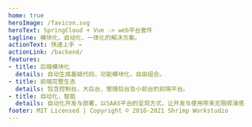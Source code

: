 ```yaml
---
home: true
heroImage: /favicon.svg
heroText: SpringCloud + Vue -> web平台套件
tagline: 模块化，自动化，一体化的解决方案。
actionText: 快速上手 →
actionLink: /backend/
features:
- title: 后端模块化
  details: 自动生成基础代码，功能模块化，自由组合。
- title: 前端完整生态
  details: 包含控制台，大后台，管理后台及小前台的前端平台。
- title: 自动化，智能
  details: 自动化开发与部署，以SAAS平台的呈现方式，让开发与使用带来无限顺滑感
footer: MIT Licensed | Copyright © 2016-2021 Shrimp Workstudio
---
```

